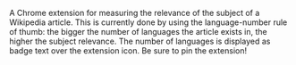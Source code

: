 A Chrome extension for measuring the relevance of the subject of a Wikipedia article. This is currently done by using the language-number rule of thumb: the bigger the number of languages the article exists in, the higher the subject relevance. The number of languages is displayed as badge text over the extension icon. Be sure to pin the extension!
